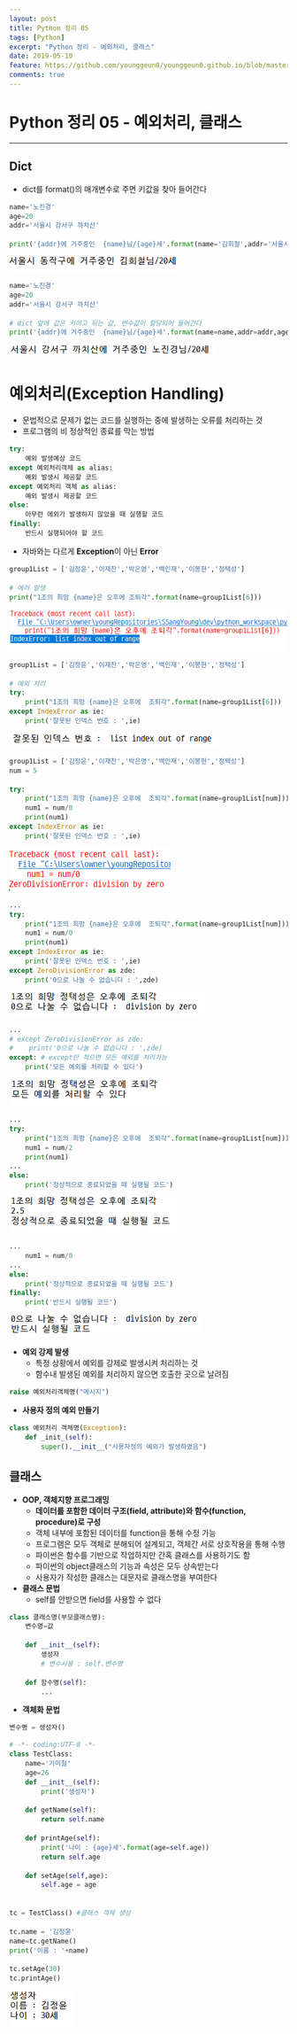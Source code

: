 ```yaml
---
layout: post
title: Python 정리 05
tags: [Python]
excerpt: "Python 정리 - 예외처리, 클래스"
date: 2019-05-10
feature: https://github.com/younggeun0/younggeun0.github.io/blob/master/_posts/img/python/PythonImageFeature.png?raw=true
comments: true
---
```

 
# Python 정리 05 - 예외처리, 클래스

---

## Dict

* dict를 format()의 매개변수로 주면 키값을 찾아 들어간다

```python
name='노진경'
age=20
addr='서울시 강서구 까치산'

print('{addr}에 거주중인  {name}님/{age}세'.format(name='김희철',addr='서울시 동작구',age=20))
```

![01](https://github.com/younggeun0/younggeun0.github.io/blob/master/_posts/img/python/05/01.png?raw=true)

```python
name='노진경'
age=20
addr='서울시 강서구 까치산'

# dict 앞에 값은 키이고 뒤는 값, 변수값이 할당되어 들어간다
print('{addr}에 거주중인  {name}님/{age}세'.format(name=name,addr=addr,age=age))
```

![02](https://github.com/younggeun0/younggeun0.github.io/blob/master/_posts/img/python/05/02.png?raw=true)

# 예외처리(Exception Handling)

* 문법적으로 문제가 없는 코드를 실행하는 중에 발생하는 오류를 처리하는 것
* 프로그램의 비 정상적인 종료를 막는 방법

```python
try:
    예외 발생예상 코드
except 예외처리객체 as alias:
    예외 발생시 제공할 코드
except 예외처리 객체 as alias:
    예외 발생시 제공할 코드
else:
    아무런 에외가 발생하지 않았을 때 실행할 코드
finally:
    반드시 실행되어야 할 코드
```

* 자바와는 다르게 **Exception**이 아닌 **Error**

```python
group1List = ['김정윤','이재찬','박은영','백인재','이봉현','정택성']

# 에러 발생
print("1조의 희망 {name}은 오후에 조퇴각".format(name=group1List[6]))
```

![03](https://github.com/younggeun0/younggeun0.github.io/blob/master/_posts/img/python/05/03.png?raw=true)

```python
group1List = ['김정윤','이재찬','박은영','백인재','이봉현','정택성']

# 예외 처리
try:
    print("1조의 희망 {name}은 오후에  조퇴각".format(name=group1List[6]))
except IndexError as ie:
    print('잘못된 인덱스 번호 : ',ie)
```

![04](https://github.com/younggeun0/younggeun0.github.io/blob/master/_posts/img/python/05/04.png?raw=true)

```python
group1List = ['김정윤','이재찬','박은영','백인재','이봉현','정택성']
num = 5

try:
    print("1조의 희망 {name}은 오후에  조퇴각".format(name=group1List[num]))
    num1 = num/0
    print(num1)
except IndexError as ie:
    print('잘못된 인덱스 번호 : ',ie)
```

![05](https://github.com/younggeun0/younggeun0.github.io/blob/master/_posts/img/python/05/05.png?raw=true)

```python
...
try:
    print("1조의 희망 {name}은 오후에  조퇴각".format(name=group1List[num]))
    num1 = num/0
    print(num1)
except IndexError as ie:
    print('잘못된 인덱스 번호 : ',ie)
except ZeroDivisionError as zde:
    print('0으로 나눌 수 없습니다 : ',zde)
```

![06](https://github.com/younggeun0/younggeun0.github.io/blob/master/_posts/img/python/05/06.png?raw=true)

```python
...
# except ZeroDivisionError as zde:
#    print('0으로 나눌 수 없습니다 : ',zde)
except: # except만 적으면 모든 예외를 처리가능
    print('모든 예외를 처리할 수 있다')
```

![07](https://github.com/younggeun0/younggeun0.github.io/blob/master/_posts/img/python/05/07.png?raw=true)

```python
...
try:
    print("1조의 희망 {name}은 오후에  조퇴각".format(name=group1List[num]))
    num1 = num/2
    print(num1)
...
else:
    print('정상적으로 종료되었을 때 실행될 코드')
```

![08](https://github.com/younggeun0/younggeun0.github.io/blob/master/_posts/img/python/05/08.png?raw=true)

```python
...
    num1 = num/0
...
else:
    print('정상적으로 종료되었을 때 실행될 코드')
finally:
    print('반드시 실행될 코드')
```

![09](https://github.com/younggeun0/younggeun0.github.io/blob/master/_posts/img/python/05/09.png?raw=true)


* **예외 강제 발생**
  * 특정 상황에서 예외를 강제로 발생시켜 처리하는 것
  * 함수내 발생된 예외를 처리하지 않으면 호출한 곳으로 날려짐

```python
raise 예외처리객체명("메시지")
```

* **사용자 정의 예외 만들기**

```python
class 예외처리 객체명(Exception):
    def _init_(self):
        super().__init__("사용자정의 예외가 발생하였음")
```

## 클래스

* **OOP, 객체지향 프로그래밍**
    * **데이터를 포함한 데이터 구조(field, attribute)와 함수(function, procedure)로 구성**
    * 객체 내부에 포함된 데이터를 function을 통해 수정 가능
    * 프로그램은 모두 객체로 분해되어 설계되고, 객체간 서로 상호작용을 통해 수행
    * 파이썬은 함수를 기반으로 작업하지만 간혹 클래스를 사용하기도 함
    * 파이썬의 object클래스의 기능과 속성은 모두 상속받는다
    * 사용자가 작성한 클래스는 대문자로 클래스명을 부여한다
* **클래스 문법**
    * self를 안받으면 field를 사용할 수 없다

```python
class 클래스명(부모클래스명):
    변수명=값

    def __init__(self):
        생성자
        # 변수사용 : self.변수명

    def 함수명(self):
        ...
```

* **객체화 문법**

```python
변수명 = 생성자()
```

```python
# -*- coding:UTF-8 -*-
class TestClass:
    name='기미철'
    age=26
    def __init__(self):
        print('생성자')
        
    def getName(self):
        return self.name
    
    def printAge(self):
        print('나이 : {age}세'.format(age=self.age))
        return self.age
    
    def setAge(self,age):
        self.age = age
    
    
tc = TestClass() #클래스 객체 생성

tc.name = '김정윤'
name=tc.getName()
print('이름 : '+name)

tc.setAge(30)
tc.printAge()
```

![10](https://github.com/younggeun0/younggeun0.github.io/blob/master/_posts/img/python/05/10.png?raw=true)
